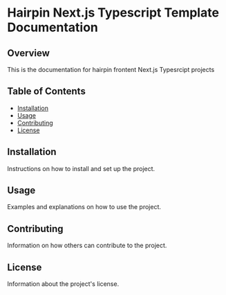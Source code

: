 # Hairpin Next.js Typescript Template Documentation



## Overview
This is the documentation for hairpin frontent Next.js Typesrcipt projects

## Table of Contents

- [Installation](#installation)
- [Usage](#usage)
- [Contributing](#contributing)
- [License](#license)

## Installation

Instructions on how to install and set up the project.

## Usage

Examples and explanations on how to use the project.

## Contributing

Information on how others can contribute to the project.

## License

Information about the project's license.